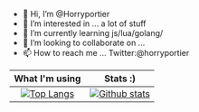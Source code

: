 - 👋 Hi, I’m @Horryportier
- 👀 I’m interested in ... a lot of stuff
- 🌱 I’m currently learning  js/lua/golang/
- 💞️ I’m looking to collaborate on ... 
- 📫 How to reach me ... Twitter:@horryportier 

  
 What I'm using            |     Stats :)
:-------------------------:|:-------------------------:
 [![Top Langs](https://github-readme-stats.vercel.app/api/top-langs/?username=HorryPortier&hide=php)](https://github.com/Horryportier) |  [![Github stats](https://github-readme-stats.vercel.app/api?username=HorryPortier&count_private=true&show_icons=true)](https://github.com/Horryportier)




 
<!---
Horryportier/Horryportier is a ✨ special ✨ repository because its `README.md` (this file) appears on your GitHub profile.
You can click the Preview link to take a look at your changes.
--->
